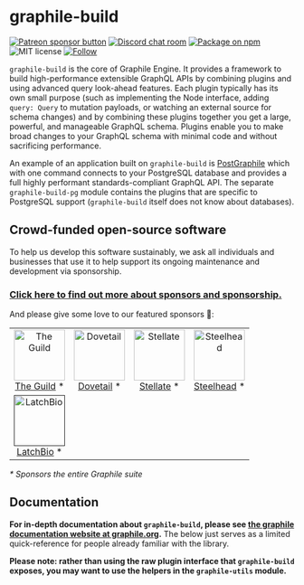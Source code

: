 # graphile-build

<span class="badge-patreon"><a href="https://patreon.com/benjie" title="Support Graphile development on Patreon"><img src="https://img.shields.io/badge/sponsor-via%20Patreon-orange.svg" alt="Patreon sponsor button" /></a></span>
[![Discord chat room](https://img.shields.io/discord/489127045289476126.svg)](http://discord.gg/graphile)
[![Package on npm](https://img.shields.io/npm/v/graphile-build.svg?style=flat)](https://www.npmjs.com/package/graphile-build)
![MIT license](https://img.shields.io/npm/l/graphile-build.svg)
[![Follow](https://img.shields.io/badge/twitter-@GraphileHQ-blue.svg)](https://twitter.com/GraphileHQ)

`graphile-build` is the core of Graphile Engine. It provides a framework to
build high-performance extensible GraphQL APIs by combining plugins and using
advanced query look-ahead features. Each plugin typically has its own small
purpose (such as implementing the Node interface, adding `query: Query` to
mutation payloads, or watching an external source for schema changes) and by
combining these plugins together you get a large, powerful, and manageable
GraphQL schema. Plugins enable you to make broad changes to your GraphQL
schema with minimal code and without sacrificing performance.

An example of an application built on `graphile-build` is
[PostGraphile](https://github.com/graphile/postgraphile) which with one
command connects to your PostgreSQL database and provides a full highly
performant standards-compliant GraphQL API. The separate `graphile-build-pg`
module contains the plugins that are specific to PostgreSQL support
(`graphile-build` itself does not know about databases).

<!-- SPONSORS_BEGIN -->

## Crowd-funded open-source software

To help us develop this software sustainably, we ask all individuals and
businesses that use it to help support its ongoing maintenance and development
via sponsorship.

### [Click here to find out more about sponsors and sponsorship.](https://www.graphile.org/sponsor/)

And please give some love to our featured sponsors 🤩:

<table><tr>
<td align="center"><a href="https://www.the-guild.dev/"><img src="https://graphile.org/images/sponsors/theguild.png" width="90" height="90" alt="The Guild" /><br />The Guild</a> *</td>
<td align="center"><a href="https://dovetailapp.com/"><img src="https://graphile.org/images/sponsors/dovetail.png" width="90" height="90" alt="Dovetail" /><br />Dovetail</a> *</td>
<td align="center"><a href="https://stellate.co/"><img src="https://graphile.org/images/sponsors/Stellate.png" width="90" height="90" alt="Stellate" /><br />Stellate</a> *</td>
<td align="center"><a href="https://gosteelhead.com/"><img src="https://graphile.org/images/sponsors/steelhead.svg" width="90" height="90" alt="Steelhead" /><br />Steelhead</a> *</td>
</tr><tr>
<td align="center"><a href=""><img src="https://graphile.org/images/sponsors/latchbio.jpg" width="90" height="90" alt="LatchBio" /><br />LatchBio</a> *</td>
</tr></table>

<em>\* Sponsors the entire Graphile suite</em>

<!-- SPONSORS_END -->

## Documentation

**For in-depth documentation about `graphile-build`, please see [the graphile
documentation website at graphile.org](https://www.graphile.org/).** The
below just serves as a limited quick-reference for people already familiar
with the library.

**Please note: rather than using the raw plugin interface that
`graphile-build` exposes, you may want to use the helpers in
the `graphile-utils` module.**
